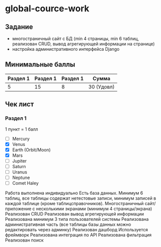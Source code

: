 # global-cource-work

## Задание

- многостраничный сайт с БД 
(min 4 страницы, min 6 таблиц, реализован CRUD, вывод агрегирующей информации на странице)
- настройка административного интерфейса Django

## Минимальные баллы
| Раздел 1 | Раздел 1 | Раздел 1 | Сумма      |
|----------|----------|----------|------------|
| 5        | 15       | 8        | 30 (Удовл) |

## Чек лист

### Раздел 1

1 пункт = 1 балл

- [ ] Mercury
- [x] Venus
- [x] Earth (Orbit/Moon)
- [x] Mars
- [ ] Jupiter
- [ ] Saturn
- [ ] Uranus
- [ ] Neptune
- [ ] Comet Haley

Работа выполнена индивидуально
Есть база данных. Минимум 6 таблиц, все таблицы содержат нетестовые записи, минимум записей в каждой таблице (кроме таблицсправочников).
Многостраничный сайт/ приложение с несколькими экранами (минимум 4 страницы/экрана)
Реализован CRUD
Реализован вывод агрегирующей информации
Реализована минимум 3 типа пользователей системы
Реализована административная часть (все таблицы базы данных можно редактировать
через админку)
Реализован дашборд
Используется фреймворк
Реализована интеграция по API
Реализована фильтрация
Реализован поиск

